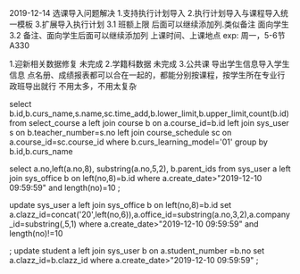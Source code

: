 2019-12-14
选课导入问题解决
1.支持执行计划导入
2.执行计划导入与课程导入统一模板
3.扩展导入执行计划
	3.1 班额上限  后面可以继续添加列.类似备注 面向学生
	3.2 备注、面向学生后面可以继续添加列 上课时间、上课地点
	exp:
	周一，5-6节	A330
	
	

1.迎新相关数据修复 未完成
2.学籍科数据 未完成
3.公共课 导出学生信息导入学生信息
点名册、成绩报表都可以合在一起的，都能分别按课程，按学生所在专业行政班导出就行
不用太多，不用太复杂


select b.id,b.curs_name,s.name,sc.time_add,b.lower_limit,b.upper_limit,count(b.id) from select_course a left join course b on a.course_id=b.id left join sys_user s on b.teacher_number=s.no
 left join course_schedule  sc on a.course_id=sc.course_id
 where b.curs_learning_model='01'
group by b.id,b.curs_name

select a.no,left(a.no,8), substring(a.no,5,2), b.parent_ids from sys_user a left join sys_office b on left(no,8)=b.id where a.create_date>"2019-12-10 09:59:59" and length(no)=10
;

update sys_user a left join sys_office b on left(no,8)=b.id 
set a.clazz_id=concat('20',left(no,6)),a.office_id=substring(a.no,3,2),a.company_id=substring(,5,1) where a.create_date>"2019-12-10 09:59:59" and length(no)!=10

;
update student a left join sys_user b on a.student_number =b.no  set a.clazz_id=b.clazz_id  where a.create_date>"2019-12-10 09:59:59"
; 